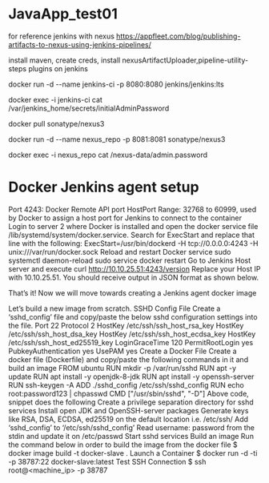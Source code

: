# JavaApp_test01

for reference jenkins with nexus
https://appfleet.com/blog/publishing-artifacts-to-nexus-using-jenkins-pipelines/

install maven, create creds, install nexusArtifactUploader,pipeline-utility-steps plugins on jenkins

docker run -d --name jenkins-ci -p 8080:8080 jenkins/jenkins:lts

docker exec -i jenkins-ci cat /var/jenkins_home/secrets/initialAdminPassword

docker pull sonatype/nexus3

docker run -d --name nexus_repo -p 8081:8081 sonatype/nexus3

docker exec -i nexus_repo cat /nexus-data/admin.password

# Docker Jenkins agent setup

Port 4243: Docker Remote API port
HostPort Range: 32768 to 60999, used by Docker to assign a host port for Jenkins to connect to the container
Login to server 2 where Docker is installed and open the docker service file /lib/systemd/system/docker.service. Search for ExecStart and replace that line with the following:
ExecStart=/usr/bin/dockerd -H tcp://0.0.0.0:4243 -H unix:///var/run/docker.sock
Reload and restart Docker service
sudo systemctl daemon-reload
sudo service docker restart
Go to Jenkins Host server and execute
curl http://10.10.25.51:4243/version
Replace your Host IP with 10.10.25.51. You should receive output in JSON format as shown below.

That’s it! Now we will move towards creating a Jenkins agent docker image

Let’s build a new image from scratch.
SSHD Config File
Create a ‘sshd_config’ file and copy/paste the below sshd configuration settings into the file.
Port 22
Protocol 2
HostKey /etc/ssh/ssh_host_rsa_key
HostKey /etc/ssh/ssh_host_dsa_key
HostKey /etc/ssh/ssh_host_ecdsa_key
HostKey /etc/ssh/ssh_host_ed25519_key
LoginGraceTime 120
PermitRootLogin yes
PubkeyAuthentication yes
UsePAM yes
Create a Docker File
Create a docker file (Dockerfile) and copy/paste the following commands in it and build an image
FROM ubuntu
RUN mkdir -p /var/run/sshd
RUN apt -y update
RUN apt install -y openjdk-8-jdk
RUN apt install -y openssh-server
RUN ssh-keygen -A
ADD ./sshd_config /etc/ssh/sshd_config
RUN echo root:password123 | chpasswd
CMD ["/usr/sbin/sshd", "-D"]
Above code, snippet does the following
Create a privilege separation directory for sshd services
Install open JDK and OpenSSH-server packages
Generate keys like RSA, DSA, ECDSA, ed25519 on the default location i.e. /etc/ssh/
Add ‘sshd_config’ to ‘/etc/ssh/sshd_config’
Read username: password from the stdin and update it on /etc/passwd
Start sshd services
Build an image
Run the command below in order to build the image from the docker file
$ docker image build -t docker-slave .
Launch a Container
$ docker run -d -ti -p 38787:22 docker-slave:latest
Test SSH Connection
$ ssh root@<machine_ip> -p 38787

